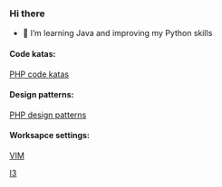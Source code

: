 ### Hi there

- 🌱 I’m learning Java and improving my Python skills

#### Code katas:

[PHP code katas](https://github.com/ettorestark?tab=repositories&q=php%20kata&type=&language=&sort=)

#### Design patterns:

[PHP design patterns](https://github.com/ettorestark?tab=repositories&q=php+design+pattern&type=&language=&sort=)

#### Worksapce settings:

[VIM](#)

[I3](#)
